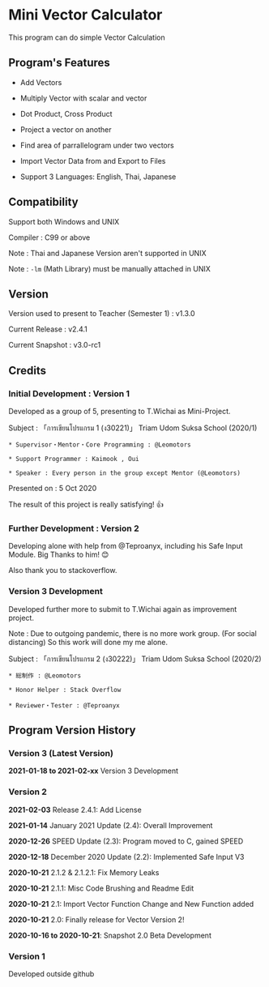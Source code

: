 # Mini Vector Calculator

  This program can do simple Vector Calculation

## Program's Features

* Add Vectors

* Multiply Vector with scalar and vector

* Dot Product, Cross Product

* Project a vector on another

* Find area of parrallelogram under two vectors

* Import Vector Data from and Export to Files

* Support 3 Languages: English, Thai, Japanese

## Compatibility

Support both Windows and UNIX

Compiler : C99 or above

Note : Thai and Japanese Version aren't supported in UNIX

Note : ```-lm``` (Math Library) must be manually attached in UNIX

## Version

  Version used to present to Teacher (Semester 1) : v1.3.0

  Current Release : v2.4.1

  Current Snapshot : v3.0-rc1

## Credits

### Initial Development : Version 1

  Developed as a group of 5, presenting to T.Wichai as Mini-Project.

  Subject : 「การเขียนโปรแกรม 1 (ง30221)」 Triam Udom Suksa School (2020/1)

    * Supervisor・Mentor・Core Programming : @Leomotors

    * Support Programmer : Kaimook , Oui

    * Speaker : Every person in the group except Mentor (@Leomotors)

  Presented on : 5 Oct 2020

  The result of this project is really satisfying! 👍

### Further Development : Version 2

  Developing alone with help from
  @Teproanyx, including his Safe Input Module. Big Thanks to him! 😊

  Also thank you to stackoverflow.

### Version 3 Development

  Developed further more to submit to T.Wichai again as improvement project.

  Note : Due to outgoing pandemic, there is no more work group.
   (For social distancing) So this work will done my me alone.

  Subject : 「การเขียนโปรแกรม 2 (ง30222)」 Triam Udom Suksa School (2020/2)
  
    * 総制作 : @Leomotors

    * Honor Helper : Stack Overflow

    * Reviewer・Tester : @Teproanyx

## Program Version History

### Version 3 (Latest Version)

  **2021-01-18 to 2021-02-xx** Version 3 Development

### Version 2

  **2021-02-03** Release 2.4.1: Add License

  **2021-01-14** January 2021 Update (2.4): Overall Improvement

  **2020-12-26** SPEED Update (2.3): Program moved to C, gained SPEED

  **2020-12-18** December 2020 Update (2.2): Implemented Safe Input V3

  **2020-10-21** 2.1.2 & 2.1.2.1: Fix Memory Leaks
  
  **2020-10-21** 2.1.1: Misc Code Brushing and Readme Edit
  
  **2020-10-21** 2.1: Import Vector Function Change and New Function added

  **2020-10-21** 2.0: Finally release for Vector Version 2!

  **2020-10-16 to 2020-10-21**: Snapshot 2.0 Beta Development

### Version 1

Developed outside github
